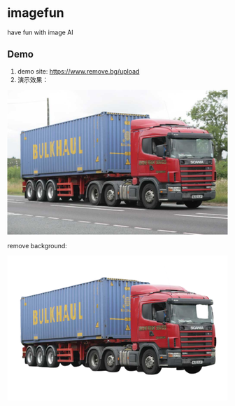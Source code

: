 # imagefun
have fun with image AI


## Demo

1. demo site: https://www.remove.bg/upload
2. 演示效果：


<img src="./data/7.jpg" width="600" />

remove background:


<img src="./data/7-removebg-preview.png" width="600" />